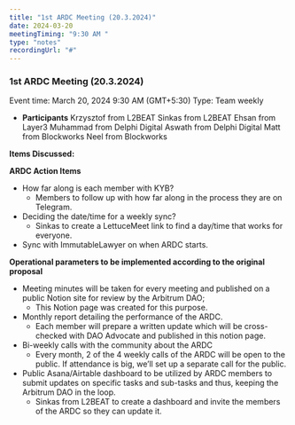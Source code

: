 ```yaml
---
title: "1st ARDC Meeting (20.3.2024)"
date: 2024-03-20
meetingTiming: "9:30 AM "
type: "notes"
recordingUrl: "#"
---
```


### 1st ARDC Meeting (20.3.2024)

Event time: March 20, 2024 9:30 AM (GMT+5:30)
Type: Team weekly

- **Participants**
  Krzysztof from L2BEAT
  Sinkas from L2BEAT
  Ehsan from Layer3
  Muhammad from Delphi Digital
  Aswath from Delphi Digital
  Matt from Blockworks
  Neel from Blockworks

**Items Discussed:**

**ARDC Action Items**

- How far along is each member with KYB?
  - Members to follow up with how far along in the process they are on Telegram.
- Deciding the date/time for a weekly sync?
  - Sinkas to create a LettuceMeet link to find a day/time that works for everyone.
- Sync with ImmutableLawyer on when ARDC starts.

**Operational parameters to be implemented according to the original proposal**

- Meeting minutes will be taken for every meeting and published on a public Notion site for review by the Arbitrum DAO;
  - This Notion page was created for this purpose.
- Monthly report detailing the performance of the ARDC.
  - Each member will prepare a written update which will be cross-checked with DAO Advocate and published in this notion page.
- Bi-weekly calls with the community about the ARDC
  - Every month, 2 of the 4 weekly calls of the ARDC will be open to the public. If attendance is big, we’ll set up a separate call for the public.
- Public Asana/Airtable dashboard to be utilized by ARDC members to submit updates on specific tasks and sub-tasks and thus, keeping the Arbitrum DAO in the loop.
  - Sinkas from L2BEAT to create a dashboard and invite the members of the ARDC so they can update it.
